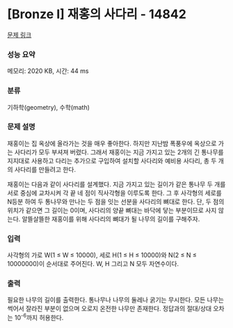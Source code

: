 # [Bronze I] 재홍의 사다리 - 14842 

[문제 링크](https://www.acmicpc.net/problem/14842) 

### 성능 요약

메모리: 2020 KB, 시간: 44 ms

### 분류

기하학(geometry), 수학(math)

### 문제 설명

<p>재홍이는 집 옥상에 올라가는 것을 매우 좋아한다. 하지만 지난밤 폭풍우에 옥상으로 가는 사다리가 모두 부셔져 버렸다. 그래서 재홍이는 지금 가지고 있는 2개의 긴 통나무를 지지대로 사용하고 다리는 추가으로 구입하여 설치할 사다리와 예비용 사다리, 총 두 개의 사다리를 만들려고 한다. </p>

<p>재홍이는 다음과 같이 사다리를 설계했다. 지금 가지고 있는 길이가 같은 통나무 두 개를 서로 중심에 교차시켜 각 끝 네 점이 직사각형을 이루도록 한다. 그 후 사각형의 세로를 N등분 하여 두 통나무와 만나는 두 점을 잇는 선분을 사다리의 뼈대로 한다. 단, 두 점의 위치가 같으면 그 길이는 0이며, 사다리의 양끝 뼈대는 바닥에 닿는 부분이므로 사지 않는다. 알뜰살뜰한 재홍이를 위해 사다리의 뼈대가 될 나무의 길이를 구해주자.</p>

### 입력 

 <p>사각형의 가로 W(1 ≤ W ≤ 10000), 세로 H(1 ≤ H ≤ 10000)와 N(2 ≤ N ≤ 10000000)이 순서대로 주어진다. W, H 그리고 N 모두 자연수이다.</p>

### 출력 

 <p>필요한 나무의 길이를 출력한다. 통나무나 나무의 둘레나 굵기는 무시한다. 모든 나무는 썩어서 잘라진 부분이 없으며 오로지 온전한 나무만 존재한다. 정답과의 절대/상대 오차는 10<sup>-6</sup>까지 허용한다.</p>

